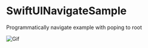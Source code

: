 # SwiftUINavigateSample

Programmatically navigate example with poping to root <br>

![Gif](https://user-images.githubusercontent.com/89414084/151393276-15c38776-7eab-437b-897e-6a89893a1a59.gif)
